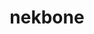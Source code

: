 ---
title: "nekbone"
layout: cache
categories: [package, v0.19]
meta: {"versions": ["17.0"], "compilers": ["gcc@=7.3.1"], "oss": ["amzn2"], "platforms": ["linux"], "targets": ["aarch64", "neoverse_n1", "x86_64_v3"], "stacks": ["aws-ahug", "aws-ahug-aarch64"], "num_specs": 3, "num_specs_by_stack": {"aws-ahug-aarch64": 2, "aws-ahug": 1}}
spec_details: [{"hash": "l5wpdvd6rewxdofcaodat5brdq56k5fh", "compiler": "gcc@=7.3.1", "versions": ["17.0"], "os": "amzn2", "platform": "linux", "target": "aarch64", "variants": ["build_system=generic", "+mpi"], "stacks": ["aws-ahug-aarch64"], "size": "-", "tarball": "https://binaries.spack.io/releases/v0.19/build_cache/linux-amzn2-aarch64/gcc-7.3.1/nekbone-17.0/linux-amzn2-aarch64-gcc-7.3.1-nekbone-17.0-l5wpdvd6rewxdofcaodat5brdq56k5fh.spack"}, {"hash": "2s5ksgddqqudjnbves3hh3kqv7rpzfej", "compiler": "gcc@=7.3.1", "versions": ["17.0"], "os": "amzn2", "platform": "linux", "target": "neoverse_n1", "variants": ["build_system=generic", "+mpi"], "stacks": ["aws-ahug-aarch64"], "size": "-", "tarball": "https://binaries.spack.io/releases/v0.19/build_cache/linux-amzn2-neoverse_n1/gcc-7.3.1/nekbone-17.0/linux-amzn2-neoverse_n1-gcc-7.3.1-nekbone-17.0-2s5ksgddqqudjnbves3hh3kqv7rpzfej.spack"}, {"hash": "hh77bd4pqrpthdevchhwllmh23skhbww", "compiler": "gcc@=7.3.1", "versions": ["17.0"], "os": "amzn2", "platform": "linux", "target": "x86_64_v3", "variants": ["build_system=generic", "+mpi"], "stacks": ["aws-ahug"], "size": "-", "tarball": "https://binaries.spack.io/releases/v0.19/build_cache/linux-amzn2-x86_64_v3/gcc-7.3.1/nekbone-17.0/linux-amzn2-x86_64_v3-gcc-7.3.1-nekbone-17.0-hh77bd4pqrpthdevchhwllmh23skhbww.spack"}]
---